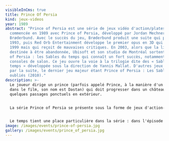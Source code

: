 ```yaml
---
visibleInCms: true
title: Prince Of Persia
kind: jeux-videos
year: 1989
abstract: "Prince of Persia est une série de jeux vidéo d'action/plates-formes
  commencée en 1989 avec Prince of Persia, développé par Jordan Mechner pour
  Brøderbund. Avec le succès du jeu, Brøderbund produit une suite qui parait en
  1993, puis Red Orb Entertainment développe le premier opus en 3D qui sort en
  1999 mais qui reçoit de mauvaises critiques. En 2003, alors que la licence est
  destinée à être abandonnée, Ubisoft et son studio de Montréal sortent Prince
  of Persia : les Sables du temps qui connaît un fort succès, notamment sur
  consoles de salon. Ce jeu ouvre la voie à la trilogie dite des « Sables du
  temps » développée sous la direction de Yannis Mallat. D'autres jeux suivront
  par la suite, le dernier jeu majeur étant Prince of Persia : Les Sables
  oubliés (2010)."
description: >-
  Le joueur dirige un prince (parfois appelé Prince, à la manière d'un nom, mais
  dans le film, son nom est Dastan) qui doit progresser dans un château avec
  quelques passages ponctuels en extérieur.


  La série Prince of Persia se présente sous la forme de jeux d'action-aventure mêlés à de la plate-forme. Typiquement, le Prince arrive dans une partie du château, et doit se défaire des ennemis, trouver la sortie, éviter les pièges (précipices et pals), résoudre les énigmes (il s'agit généralement de mécanismes à activer) et atteindre la sortie en utilisant sa panoplie de mouvements (principalement des sauts et des déplacements en suspension). D'une manière générale, le gameplay de la série sera tantôt plus orienté action (l'Âme du guerrier), tantôt basé sur la plate-forme (Prince of Persia, les Sables du Temps).


  Le temps tient une place particulière dans la série : dans l'épisode original, le joueur doit sauver la princesse en moins d'une heure ; dans la trilogie Les Sables du Temps, ceux-ci occupent une place centrale dans le scénario et dans le gameplay, ils permettent au joueur de revenir quelques secondes dans le passé, permettant par exemple de retenter un saut raté ayant été fatal au prince. Ce système de retour dans le temps n'est pas repris dans le nouvel épisode sorti fin 2008.
image: /images/events/prince-of-persia.jpg
gallery: /images/events/prince_of_persia.jpg
---
```

